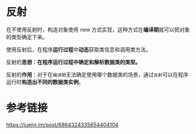 # 反射

在不使用反射时，构造对象使用 new 方式实现，这种方式在**编译期**就可以把对象的类型确定下来。

使用反射后，在程序**运行过程**中**动态**获取类信息和调用类方法。



反射的**思想**：**在程序运行过程中确定和解析数据类的类型。**

反射的**作用**：对于在`编译期`无法确定使用哪个数据类的场景，通过`反射`可以在程序运行时**构造出不同的数据类实例**。



# 参考链接

https://juejin.im/post/6864324335654404104